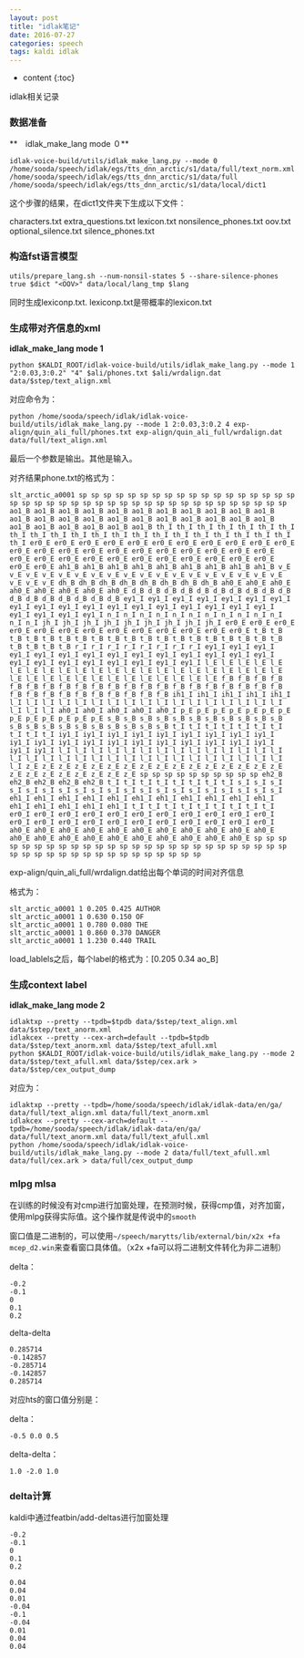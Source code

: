 ```yaml
---
layout: post
title: "idlak笔记"
date: 2016-07-27
categories: speech
tags: kaldi idlak
---
```

* content
{:toc}

idlak相关记录


### 数据准备

**　idlak_make_lang mode ０**

```
idlak-voice-build/utils/idlak_make_lang.py --mode 0 /home/sooda/speech/idlak/egs/tts_dnn_arctic/s1/data/full/text_norm.xml /home/sooda/speech/idlak/egs/tts_dnn_arctic/s1/data/full /home/sooda/speech/idlak/egs/tts_dnn_arctic/s1/data/local/dict1
```

这个步骤的结果，在dict1文件夹下生成以下文件：

>
characters.txt  extra_questions.txt  lexicon.txt  nonsilence_phones.txt  oov.txt  optional_silence.txt  silence_phones.txt

### 构造fst语言模型

```
utils/prepare_lang.sh --num-nonsil-states 5 --share-silence-phones true $dict "<OOV>" data/local/lang_tmp $lang
```

同时生成lexiconp.txt. lexiconp.txt是带概率的lexicon.txt

### 生成带对齐信息的xml

**idlak_make_lang mode 1**

```
python $KALDI_ROOT/idlak-voice-build/utils/idlak_make_lang.py --mode 1 "2:0.03,3:0.2" "4" $ali/phones.txt $ali/wrdalign.dat data/$step/text_align.xml
```

对应命令为：

```
python /home/sooda/speech/idlak/idlak-voice-build/utils/idlak_make_lang.py --mode 1 2:0.03,3:0.2 4 exp-align/quin_ali_full/phones.txt exp-align/quin_ali_full/wrdalign.dat data/full/text_align.xml
```

最后一个参数是输出。其他是输入。

对齐结果phone.txt的格式为：

```
slt_arctic_a0001 sp sp sp sp sp sp sp sp sp sp sp sp sp sp sp sp sp sp sp sp sp sp sp sp sp sp sp sp sp sp sp sp sp sp sp sp sp sp sp sp sp ao1_B ao1_B ao1_B ao1_B ao1_B ao1_B ao1_B ao1_B ao1_B ao1_B ao1_B ao1_B ao1_B ao1_B ao1_B ao1_B ao1_B ao1_B ao1_B ao1_B ao1_B ao1_B ao1_B ao1_B ao1_B ao1_B ao1_B ao1_B th_I th_I th_I th_I th_I th_I th_I th_I th_I th_I th_I th_I th_I th_I th_I th_I th_I th_I th_I th_I th_I th_I er0_E er0_E er0_E er0_E er0_E er0_E er0_E er0_E er0_E er0_E er0_E er0_E er0_E er0_E er0_E er0_E er0_E er0_E er0_E er0_E er0_E er0_E er0_E er0_E er0_E er0_E er0_E er0_E er0_E er0_E er0_E er0_E er0_E er0_E er0_E ah1_B ah1_B ah1_B ah1_B ah1_B ah1_B ah1_B ah1_B ah1_B v_E v_E v_E v_E v_E v_E v_E v_E v_E v_E v_E v_E v_E v_E v_E v_E v_E v_E v_E v_E v_E dh_B dh_B dh_B dh_B dh_B dh_B dh_B dh_B ah0_E ah0_E ah0_E ah0_E ah0_E ah0_E ah0_E ah0_E d_B d_B d_B d_B d_B d_B d_B d_B d_B d_B d_B d_B d_B d_B d_B d_B d_B ey1_I ey1_I ey1_I ey1_I ey1_I ey1_I ey1_I ey1_I ey1_I ey1_I ey1_I ey1_I ey1_I ey1_I ey1_I ey1_I ey1_I ey1_I ey1_I ey1_I ey1_I ey1_I n_I n_I n_I n_I n_I n_I n_I n_I n_I n_I n_I n_I n_I jh_I jh_I jh_I jh_I jh_I jh_I jh_I jh_I jh_I er0_E er0_E er0_E er0_E er0_E er0_E er0_E er0_E er0_E er0_E er0_E er0_E er0_E t_B t_B t_B t_B t_B t_B t_B t_B t_B t_B t_B t_B t_B t_B t_B t_B t_B t_B t_B t_B t_B t_B t_B r_I r_I r_I r_I r_I r_I r_I r_I ey1_I ey1_I ey1_I ey1_I ey1_I ey1_I ey1_I ey1_I ey1_I ey1_I ey1_I ey1_I ey1_I ey1_I ey1_I ey1_I ey1_I ey1_I ey1_I ey1_I ey1_I ey1_I l_E l_E l_E l_E l_E l_E l_E l_E l_E l_E l_E l_E l_E l_E l_E l_E l_E l_E l_E l_E l_E l_E l_E l_E l_E l_E l_E l_E l_E l_E l_E l_E l_E l_E l_E f_B f_B f_B f_B f_B f_B f_B f_B f_B f_B f_B f_B f_B f_B f_B f_B f_B f_B f_B f_B f_B f_B f_B f_B f_B f_B f_B f_B f_B f_B f_B ih1_I ih1_I ih1_I ih1_I ih1_I l_I l_I l_I l_I l_I l_I l_I l_I l_I l_I l_I l_I l_I l_I l_I l_I l_I l_I l_I l_I ah0_I ah0_I ah0_I ah0_I ah0_I p_E p_E p_E p_E p_E p_E p_E p_E p_E p_E p_E p_E p_E s_B s_B s_B s_B s_B s_B s_B s_B s_B s_B s_B s_B s_B s_B s_B s_B s_B s_B s_B s_B s_B t_I t_I t_I t_I t_I t_I t_I t_I t_I t_I iy1_I iy1_I iy1_I iy1_I iy1_I iy1_I iy1_I iy1_I iy1_I iy1_I iy1_I iy1_I iy1_I iy1_I iy1_I iy1_I iy1_I iy1_I iy1_I iy1_I iy1_I iy1_I l_I l_I l_I l_I l_I l_I l_I l_I l_I l_I l_I l_I l_I l_I l_I l_I l_I l_I l_I l_I l_I l_I l_I l_I l_I l_I l_I l_I l_I l_I l_I l_I z_E z_E z_E z_E z_E z_E z_E z_E z_E z_E z_E z_E z_E z_E z_E z_E z_E z_E z_E z_E z_E z_E z_E z_E sp sp sp sp sp sp sp sp sp sp eh2_B eh2_B eh2_B eh2_B eh2_B t_I t_I t_I t_I t_I t_I t_I t_I s_I s_I s_I s_I s_I s_I s_I s_I s_I s_I s_I s_I s_I s_I s_I s_I s_I s_I s_I s_I eh1_I eh1_I eh1_I eh1_I eh1_I eh1_I eh1_I eh1_I eh1_I eh1_I eh1_I eh1_I eh1_I eh1_I eh1_I eh1_I t_I t_I t_I t_I t_I t_I t_I t_I t_I er0_I er0_I er0_I er0_I er0_I er0_I er0_I er0_I er0_I er0_I er0_I er0_I er0_I er0_I er0_I er0_I er0_I er0_I er0_I er0_I er0_I er0_I ah0_E ah0_E ah0_E ah0_E ah0_E ah0_E ah0_E ah0_E ah0_E ah0_E ah0_E ah0_E ah0_E ah0_E ah0_E ah0_E ah0_E ah0_E ah0_E ah0_E ah0_E sp sp sp sp sp sp sp sp sp sp sp sp sp sp sp sp sp sp sp sp sp sp sp sp sp sp sp sp sp sp sp sp sp sp sp sp sp sp sp sp sp sp
```

exp-align/quin_ali_full/wrdalign.dat给出每个单词的时间对齐信息

格式为：

```
slt_arctic_a0001 1 0.205 0.425 AUTHOR
slt_arctic_a0001 1 0.630 0.150 OF
slt_arctic_a0001 1 0.780 0.080 THE
slt_arctic_a0001 1 0.860 0.370 DANGER
slt_arctic_a0001 1 1.230 0.440 TRAIL
```

load_lablels之后，每个label的格式为：[0.205 0.34 ao_B]

### 生成context label 

**idlak_make_lang mode 2**

```
idlaktxp --pretty --tpdb=$tpdb data/$step/text_align.xml data/$step/text_anorm.xml
idlakcex --pretty --cex-arch=default --tpdb=$tpdb data/$step/text_anorm.xml data/$step/text_afull.xml
python $KALDI_ROOT/idlak-voice-build/utils/idlak_make_lang.py --mode 2 data/$step/text_afull.xml data/$step/cex.ark > data/$step/cex_output_dump
```

对应为：

```
idlaktxp --pretty --tpdb=/home/sooda/speech/idlak/idlak-data/en/ga/ data/full/text_align.xml data/full/text_anorm.xml
idlakcex --pretty --cex-arch=default --tpdb=/home/sooda/speech/idlak/idlak-data/en/ga/ data/full/text_anorm.xml data/full/text_afull.xml
python /home/sooda/speech/idlak/idlak-voice-build/utils/idlak_make_lang.py --mode 2 data/full/text_afull.xml data/full/cex.ark > data/full/cex_output_dump
```

### mlpg mlsa

在训练的时候没有对cmp进行加窗处理，在预测时候，获得cmp值，对齐加窗，使用mlpg获得实际值。这个操作就是传说中的`smooth`

窗口值是二进制的，可以使用`~/speech/marytts/lib/external/bin/x2x +fa mcep_d2.win`来查看窗口具体值。（x2x +fa可以将二进制文件转化为非二进制）

delta：

```
-0.2
-0.1
0
0.1
0.2
```

delta-delta

```
0.285714
-0.142857
-0.285714
-0.142857
0.285714
```

对应hts的窗口值分别是：

delta：

```
-0.5 0.0 0.5
```

delta-delta：

```
1.0 -2.0 1.0
```

### delta计算

kaldi中通过featbin/add-deltas进行加窗处理

```
-0.2
-0.1
0
0.1
0.2
```

```
0.04
0.04
0.01
-0.04
-0.1
-0.04
0.01
0.04
0.04
```
